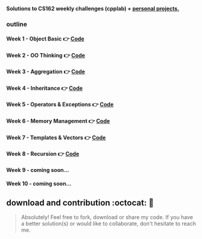 #### Solutions to CS162 weekly challenges (cpplab) + [personal projects.](https://github.com/francisknight/CPPLab/tree/master/1-Personal%20Projects)


### **outline**
#### Week 1 - Object Basic 👉 [Code](https://github.com/francisknight/CPPLab/tree/master/2%20-%20CPPLab/1%20-%20Object%20Basics)

#### Week 2 - OO Thinking 👉 [Code](https://github.com/francisknight/CPPLab/tree/master/2%20-%20CPPLab/2%20-%20OO%20Thinking)

#### Week 3 - Aggregation 👉 [Code](https://github.com/francisknight/CPPLab/tree/master/2%20-%20CPPLab/3%20-%20Aggregation)

#### Week 4 - Inheritance 👉 [Code](https://github.com/francisknight/CPPLab/tree/master/2%20-%20CPPLab/4%20-%20Inheritance)

#### Week 5 - Operators & Exceptions 👉 [Code](https://github.com/francisknight/CPPLab/tree/master/2%20-%20CPPLab/5%20-%20Operators)

#### Week 6 - Memory Management 👉 [Code](https://github.com/francisknight/CPPLab_2/tree/master/2%20-%20CPPLab/6%20-%20Memory%20Management)

#### Week 7 - Templates & Vectors  👉 [Code](https://github.com/simplycs/CPPLab_2/tree/master/2%20-%20CPPLab/7%20-%20Templates%20%26%20Vectors)

#### Week 8 - Recursion 👉 [Code](https://github.com/simplycs/CPPLab_2/tree/master/2%20-%20CPPLab/8%20-%20Recursive)

#### Week 9 - coming soon...

#### Week 10 - coming soon...

## download and contribution  :octocat: 🎊


>Absolutely! Feel free to fork, download or share my code.
>If you have a better solution(s) or would like to collaborate,
>don't hesitate to reach me.
